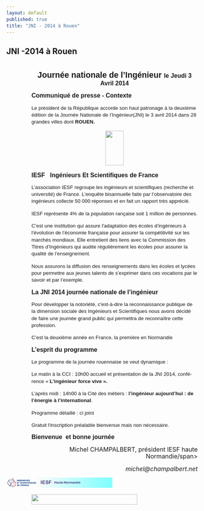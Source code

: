 ```yaml
---
layout: default
published: true
title: "JNI - 2014 à Rouen"
---
```


## JNI -2014 à Rouen
<body lang=FR link=blue vlink
<div class=WordSection1>

<p class=MsoNormal style='margin-bottom:0cm;margin-bottom:.0001pt;line-
normal'><b><span style='font-size:13.5pt;font-family:"Arial","sans-serif"'>&nbsp;</span></b></p>

<p class=MsoNormal align=center style='margin-top:0cm;margin-right:0cm;
margin-bottom:0cm;margin-left:49.65pt;margin-bottom:.0001pt;text-align:center;
line-height:normal'><b><span style='font-size:16.0pt;font-family:"Arial","sans-serif"'>Journée
nationale de l’Ingénieur </span></b><b><span style='font-size:12.0pt;
font-family:"Arial","sans-serif"'>le Jeudi 3 Avril 2014</span></b></p>

<p class=MsoNormal style='margin-left:49.65pt;line-height:13.0pt'><b><span
style='font-size:12.0pt;font-family:"Arial","sans-serif"'>Communiqué de presse
- Contexte</span></b></p>

<p class=MsoNormal style='margin-left:49.65pt;line-height:13.0pt'><span
style='font-size:10.0pt;font-family:"Arial","sans-serif"'>Le président de la
République accorde son haut patronage à la deuxième édition de la Journée
Nationale de l’Ingénieur(JNI) le 3 avril 2014 dans 28 grandes villes dont <b>ROUEN.</b></span></p>
<p class=MsoNormal align=center style='margin-left:49.65pt;text-align:center; ![LogoJNI_2014.gif](/media/LogoJNI_2014.gif)
<p class=MsoNormal align=center style='margin-left:49.65pt;text-align:center;
line-height:13.0pt'><span style='font-size:10.0pt;font-family:"Arial","sans-serif"'><img
width=48 height=91 id="Image 1"
src="JNI%20rouen%20%20jeudi%203avril%202014_fichiers/image001.jpg"
alt=""></span></p>

<p class=MsoNormal style='margin-left:49.65pt;line-height:13.0pt'><b><span
style='font-size:12.0pt;font-family:"Arial","sans-serif"'>IESF   Ingénieurs Et
Scientifiques de France</span></b></p>

<p class=MsoNormal style='margin-left:49.65pt;line-height:13.0pt'><span
style='font-size:10.0pt;font-family:"Arial","sans-serif"'>L’association IESF
regroupe les ingénieurs et scientifiques (recherche et université) de France.
L’enquête bisannuelle faite par l’observatoire des ingénieurs collecte
50&nbsp;000 réponses et en fait un rapport très apprécié.</span></p>

<p class=MsoNormal style='margin-left:49.65pt;line-height:13.0pt'><span
style='font-size:10.0pt;font-family:"Arial","sans-serif"'>IESF représente 4% de
la population rançaise soit 1 million de personnes.</span></p>

<p class=MsoNormal style='margin-left:49.65pt;line-height:13.0pt'><span
style='font-size:10.0pt;font-family:"Arial","sans-serif"'>C’est une institution
qui assure l'adaptation des écoles d’ingénieurs à l’évolution de l’économie
française pour assurer la compétitivité sur les marchés mondiaux. Elle
entretient des liens avec la Commission des Titres d’Ingénieurs qui audite
régulièrement les écoles pour assurer la qualité de l’enseignement.</span></p>

<p class=MsoNormal style='margin-left:49.65pt;line-height:13.0pt'><span
style='font-size:10.0pt;font-family:"Arial","sans-serif"'>Nous assurons la
diffusion des renseignements dans les écoles et lycées pour permettre aux
jeunes talents de s’exprimer dans ces vocations par le savoir et par l’exemple.</span></p>

<p class=MsoNormal style='margin-left:49.65pt;line-height:13.0pt'><b><span
style='font-size:12.0pt;font-family:"Arial","sans-serif"'>La JNI 2014 journée
nationale de l’ingénieur</span></b></p>

<p class=MsoNormal style='margin-left:49.65pt;line-height:13.0pt'><span
style='font-size:10.0pt;font-family:"Arial","sans-serif"'>Pour développer la
notoriété, c'est-à-dire la reconnaissance publique de la dimension sociale des
Ingénieurs et Scientifiques nous avons décidé de faire une journée grand public
qui permettra de reconnaître cette profession.</span></p>

<p class=MsoNormal style='margin-left:49.65pt;line-height:13.0pt'><span
style='font-size:10.0pt;font-family:"Arial","sans-serif"'>C’est la deuxième
année en France, la première en Normandie</span></p>

<p class=MsoNormal style='margin-left:49.65pt;line-height:13.0pt'><b><span
style='font-size:12.0pt;font-family:"Arial","sans-serif"'>L’esprit du programme <span></b></p>

<p class=MsoNormal style='margin-left:49.65pt;line-height:13.0pt'><span
style='font-size:10.0pt;font-family:"Arial","sans-serif"'>Le programme de la
journée rouennaise se veut dynamique&nbsp;:</span></p>

<p class=MsoNormal style='margin-left:49.65pt;line-height:13.0pt'><span
style='font-size:10.0pt;font-family:"Arial","sans-serif"'>Le matin&nbsp;à la
CCI : 10h00 accueil et présentation de la JNI 2014, conférence «&nbsp;<b>L’ingénieur
force vive&nbsp;».</b></span></p>

<p class=MsoNormal style='margin-left:49.65pt;line-height:13.0pt'><span
style='font-size:10.0pt;font-family:"Arial","sans-serif"'>L’après midi&nbsp;:
14h00 à la Cité des métiers&nbsp;: <b>l’ingénieur aujourd’hui&nbsp;: de
l’énergie à l’international</b>.</span></p>

<p class=MsoNormal style='margin-left:49.65pt;line-height:13.0pt'><span
style='font-size:10.0pt;font-family:"Arial","sans-serif"'>Programme
détaillé&nbsp;: ci joint</span></p>

<p class=MsoNormal style='margin-left:49.65pt;line-height:13.0pt'><span
style='font-size:10.0pt;font-family:"Arial","sans-serif"'>Gratuit l'inscription
préalable bienvenue mais non nécessaire.</span></p>

<p class=MsoNormal style='margin-left:49.65pt;line-height:13.0pt'><b><span
style='font-size:12.0pt;font-family:"Arial","sans-serif"'>Bienvenue  et bonne
journée                          </span></b></p>

<p class=MsoNormal align=right style='margin-left:49.65pt;text-align:right'><span
style='font-size:12.0pt;line-height:115%'>Michel CHAMPALBERT, président IESF
haute Normandie/span></p>

<p class=MsoNormal align=right style='margin-left:49.65pt;text-align:right'><i><span
style='font-size:12.0pt;line-height:115%'> </span></i><a><i><span style='font-size:12.0pt;
line-height:115%'>michel@champalbert.net</span></i></a></p>

![MiniEntêteLettre.gif](/media/MiniEnteteLettre.gif)
<p class=MsoNormal style='margin-left:49.65pt'><i><span style='font-size:12.0pt;
line-height:115%'><img border=0 width=279 height=27 id="![MiniEntêteLettre.gif](/media/MiniEnteteLettre.gif)"
src=""
alt=></span></i></p>



</body>